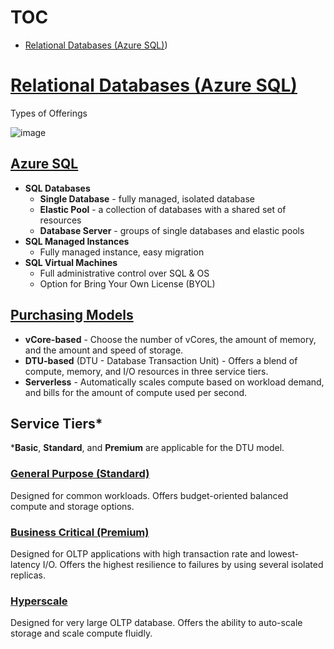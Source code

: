 # TOC

- [Relational Databases (Azure SQL)](#relational-Databases-azure-SQL))




# [Relational Databases (Azure SQL)](https://azure.microsoft.com/en-us/product-categories/databases/)

Types of Offerings

![image](https://user-images.githubusercontent.com/34960418/153888078-c18046fb-7904-441d-9676-e3d5b7b34a1f.png)

## [Azure SQL](https://docs.microsoft.com/en-us/azure/sql-database/)

- **SQL Databases**
  - **Single Database** - fully managed, isolated database
  - **Elastic Pool** - a collection of databases with a shared set of resources
  - **Database Server** - groups of single databases and elastic pools
- **SQL Managed Instances**
  - Fully managed instance, easy migration
- **SQL Virtual Machines**
  - Full administrative control over SQL & OS
  - Option for Bring Your Own License (BYOL)

## [Purchasing Models](https://docs.microsoft.com/en-us/azure/sql-database/sql-database-purchase-models)

 - **vCore-based** - Choose the number of vCores, the amount of memory, and the amount and speed of storage.
 - **DTU-based** (DTU - Database Transaction Unit) - Offers a blend of compute, memory, and I/O resources in three service tiers.
 - **Serverless** - Automatically scales compute based on workload demand, and bills for the amount of compute used per second.

## Service Tiers*

\***Basic**, **Standard**, and **Premium** are applicable for the DTU model.

### [General Purpose (Standard)](https://docs.microsoft.com/en-us/azure/azure-sql/database/service-tier-general-purpose)

Designed for common workloads. Offers budget-oriented balanced compute and storage options.

### [Business Critical (Premium)](https://docs.microsoft.com/en-us/azure/azure-sql/database/service-tier-business-critical)

Designed for OLTP applications with high transaction rate and lowest-latency I/O. Offers the highest resilience to failures by using several isolated replicas.

### [Hyperscale](https://docs.microsoft.com/en-us/azure/azure-sql/database/service-tier-hyperscale)

Designed for very large OLTP database. Offers the ability to auto-scale storage and scale compute fluidly.



## 
